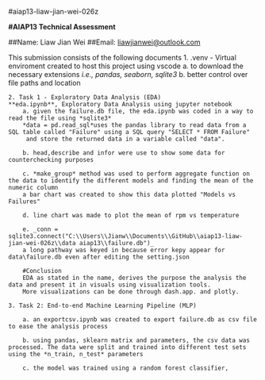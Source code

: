 #aiap13-liaw-jian-wei-026z

**#AIAP13 Technical Assessment**

##Name: Liaw Jian Wei
##Email: liawjianwei@outlook.com

This submission consists of the following documents
    1. .venv - Virtual enviroment created to host this project using vscode 
        a. to download the necessary extensions *i.e., pandas, seaborn, sqlite3*
        b. better control over file paths and location

    2. Task 1 - Exploratory Data Analysis (EDA) 
    **eda.ipynb**, Exploratory Data Analysis using jupyter notebook
        a. given the failure.db file, the eda.ipynb was coded in a way to read the file using *sqlite3*
        *data = pd.read_sql*uses the pandas library to read data from a SQL table called "Failure" using a SQL query "SELECT * FROM Failure"
         and store the returned data in a variable called "data". 

        b. head,describe and infor were use to show some data for counterchecking purposes

        c. *make_group* method was used to perform aggregate function on the data to identify the different models and finding the mean of the numeric column
        a bar chart was created to show this data plotted "Models vs Failures"

        d. line chart was made to plot the mean of rpm vs temperature 
        
        e. _conn = sqlite3.connect("C:\\Users\\Jianw\\Documents\\GitHub\\aiap13-liaw-jian-wei-026z\\data aiap13\\failure.db")_ 
        a long pathway was keyed in because error kepy appear for data\failure.db even after editing the setting.json

        #Conclusion
        EDA as stated in the name, derives the purpose the analysis the data and present it in visuals using visualization tools. 
        More visualizations can be done through dash.app. and plotly. 

    3. Task 2: End-to-end Machine Learning Pipeline (MLP)

        a. an exportcsv.ipynb was created to export failure.db as csv file to ease the analysis process

        b. using pandas, sklearn matrix and parameters, the csv data was processed. The data were split and trained into different test sets using the *n_train, n_test* parameters
    
        c. the model was trained using a random forest classifier, 






